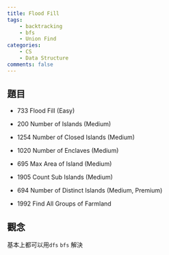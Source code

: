 ```yaml
---
title: Flood Fill
tags:  
    - backtracking
    - bfs
    - Union Find
categories: 
    - CS
    - Data Structure
comments: false
---
```



## 題目
- 733 Flood Fill (Easy) 
- 200 Number of Islands (Medium)
- 1254 Number of Closed Islands (Medium)
- 1020 Number of Enclaves (Medium)
- 695 Max Area of Island (Medium)
- 1905 Count Sub Islands (Medium)
- 694 Number of Distinct Islands (Medium, Premium)

- 1992 Find All Groups of Farmland

## 觀念
基本上都可以用`dfs` `bfs` 解決
